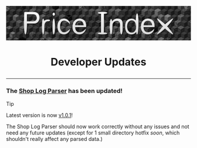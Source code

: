 <a href="https://xnserver.xyz">
  <img src="/assets/banner.png" alt="drawing" style="max-width: 100%; height: auto;">
</a>

# <p align="center"> Developer Updates </p>

---

### The [Shop Log Parser](https://github.com/Price-Index/Shop-Log-Parser) has been updated!
> [!TIP]
> Latest version is now [v1.0.1](https://github.com/Price-Index/Shop-Log-Parser/releases/tag/v1.0.1)!

The Shop Log Parser should now work correctly without any issues and not need any future updates (except for 1 small directory hotfix _soon_, which shouldn't really affect any parsed data.)